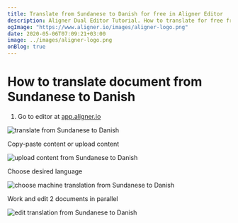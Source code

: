 ```yaml
---
title: Translate from Sundanese to Danish for free in Aligner Editor
description: Aligner Dual Editor Tutorial. How to translate for free from Sundanese to Danish. Aligner is multilingual document management platform. 
ogImage: "https://www.aligner.io/images/aligner-logo.png"
date: 2020-05-06T07:09:21+03:00
image: ../images/aligner-logo.png
onBlog: true
---
```


# How to translate document from Sundanese to Danish

1. Go to editor at [app.aligner.io](https://app.aligner.io "Aligner App web page")

![translate from Sundanese to Danish](../aligner-blank-editor.png "translate from Sundanese to Danish")

Copy-paste content or upload content

![upload content from Sundanese to Danish](../aligner-uploaded-document.png "upload content from Sundanese to Danish")

Choose desired language

![choose machine translation from Sundanese to Danish](../aligner-language-dropdown.png "choose machine translation from Sundanese to Danish")

Work and edit 2 documents in parallel

![edit translation from Sundanese to Danish](../aligner-double-sitded-editor.png "edit translation from Sundanese to Danish")


